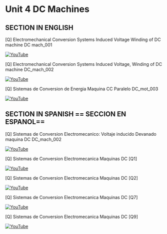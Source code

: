 # Unit 4 DC Machines

## SECTION IN ENGLISH

[Q] Electromechanical Conversion Systems Induced Voltage Winding of DC machine DC mach_001

[![YouTube](http://i.ytimg.com/vi/94fw9E55Fhs/hqdefault.jpg)](https://www.youtube.com/watch?v=94fw9E55Fhs)

[Q] Electromechanical Conversion Systems Induced Voltage, Winding of DC machine DC_mach_002

[![YouTube](http://i.ytimg.com/vi/ILqnjpqn69k/hqdefault.jpg)](https://www.youtube.com/watch?v=ILqnjpqn69k)

[Q] Sistemas de Conversion de Energia Maquina CC Paralelo DC_mot_003

[![YouTube](http://i.ytimg.com/vi/deKWX3ZfbCE/hqdefault.jpg)](https://www.youtube.com/watch?v=deKWX3ZfbCE)

## SECTION IN SPANISH == SECCION EN ESPANOL==

[Q] Sistemas de Conversion Electromecanico: Voltaje inducido Devanado maquina DC  DC_mach_002 

[![YouTube](http://i.ytimg.com/vi/yyUpQFDrads/hqdefault.jpg)](https://www.youtube.com/watch?v=yyUpQFDrads)

[Q] Sistemas de Conversion Electromecanica Maquinas DC  [Q1]

[![YouTube](http://i.ytimg.com/vi/tNhRJSEmdDM/hqdefault.jpg)](https://www.youtube.com/watch?v=tNhRJSEmdDM)

[Q] Sistemas de Conversion Electromecanica Maquinas DC [Q2]

[![YouTube](http://i.ytimg.com/vi/FD7QnfHxdTE/hqdefault.jpg)](https://www.youtube.com/watch?v=FD7QnfHxdTE)

[Q] Sistemas de Conversion Electromecanica Maquinas DC  [Q7] 

[![YouTube](http://i.ytimg.com/vi/1NUx_E-BWmU/hqdefault.jpg)](https://www.youtube.com/watch?v=1NUx_E-BWmU)

[Q] Sistemas de Conversion Electromecanica Maquinas DC [Q9]

[![YouTube](http://i.ytimg.com/vi/scuD8SGVpyw/hqdefault.jpg)](https://www.youtube.com/watch?v=scuD8SGVpyw)

